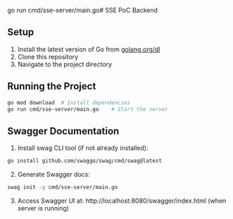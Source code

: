 go run cmd/sse-server/main.go# SSE PoC Backend

## Setup

1. Install the latest version of Go from [golang.org/dl](https://golang.org/dl/)
2. Clone this repository
3. Navigate to the project directory

## Running the Project

```bash
go mod download  # Install dependencies
go run cmd/sse-server/main.go    # Start the server
```

## Swagger Documentation

1. Install swag CLI tool (if not already installed):
```bash
go install github.com/swaggo/swag/cmd/swag@latest
```

2. Generate Swagger docs:
```bash
swag init -g cmd/sse-server/main.go
```

3. Access Swagger UI at: http://localhost:8080/swagger/index.html (when server is running)


